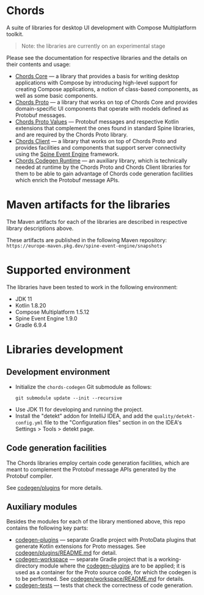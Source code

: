 # Chords

A suite of libraries for desktop UI development with 
Compose Multiplatform toolkit.

> Note: the libraries are currently on an experimental stage 

Please see the documentation for respective libraries and the details on their
contents and usage:
- [Chords Core](core/README.md) — a library that provides a basis for writing 
  desktop applications with Compose by introducing high-level support for
  creating Compose applications, a notion of class-based components, as well as
  some basic components.
- [Chords Proto](proto/README.md) — a library that works on top of Chords Core
  and provides domain-specific UI components that operate with models defined as 
  Protobuf messages.
- [Chords Proto Values](proto-values/README.md) — Protobuf messages and
  respective Kotlin extensions that complement the ones found in standard Spine
  libraries, and are required by the Chords Proto library.
- [Chords Client](client/README.md) — a library that works on top of 
  Chords Proto and provides facilities and components that support server
  connectivity using the [Spine Event Engine](https://spine.io/) framework.
- [Chords Codegen Runtime](codegen/runtime) — an auxiliary library, which is
  technically needed at runtime by the Chords Proto and Chords Client libraries
  for them to be able to gain advantage of Chords code generation facilities
  which enrich the Protobuf message APIs.

# Maven artifacts for the libraries

The Maven artifacts for each of the libraries are described in respective
library descriptions above.

These artifacts are published in the following Maven repository:
`https://europe-maven.pkg.dev/spine-event-engine/snapshots`

# Supported environment

The libraries have been tested to work in the following environment:

- JDK 11
- Kotlin 1.8.20
- Compose Multiplatform 1.5.12
- Spine Event Engine 1.9.0
- Gradle 6.9.4

# Libraries development

## Development environment

- Initialize the `chords-codegen` Git submodule as follows:
  ```
  git submodule update --init --recursive
  ```
- Use JDK 11 for developing and running the project.
- Install the "detekt" addon for IntelliJ IDEA, and add the
  `quality/detekt-config.yml` file to the "Configuration files" section in
  on the IDEA's Settings > Tools > detekt page.

## Code generation facilities

The Chords libraries employ certain code generation facilities, which are meant
to complement the Protobuf message APIs generated by the Protobuf compiler.

See [codegen/plugins](codegen/plugins/README.md) for more details.

## Auxiliary modules

Besides the modules for each of the library mentioned above, this repo contains
the following key parts:
- [codegen-plugins](codegen/plugins) — separate Gradle project with ProtoData
  plugins that generate Kotlin extensions for Proto messages. 
  See [codegen/plugins/README.md](codegen/plugins/README.md) for detail.
- [codegen-workspace](codegen/workspace) — separate Gradle project that is 
  a working-directory module where the [codegen-plugins](codegen/plugins) are to be applied; 
  it is used as a container for the Proto source code, for which the codegen is
  to be performed.
  See [codegen/workspace/README.md](codegen/workspace/README.md) for details.
- [codegen-tests](codegen/tests) — tests that check the correctness of code generation.
